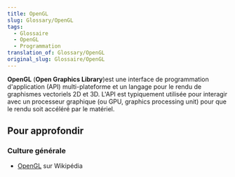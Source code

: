 ```yaml
---
title: OpenGL
slug: Glossary/OpenGL
tags:
  - Glossaire
  - OpenGL
  - Programmation
translation_of: Glossary/OpenGL
original_slug: Glossaire/OpenGL
---
```

**OpenGL** (**Open Graphics Library**)est une interface de programmation d'application (API) multi-plateforme et un langage pour le rendu de graphismes vectoriels 2D et 3D. L'API est typiquement utilisée pour interagir avec un processeur graphique (ou GPU, graphics processing unit) pour que le rendu soit accéléré par le matériel.

## Pour approfondir

### Culture générale

- [OpenGL](https://fr.wikipedia.org/wiki/OpenGL) sur Wikipédia
